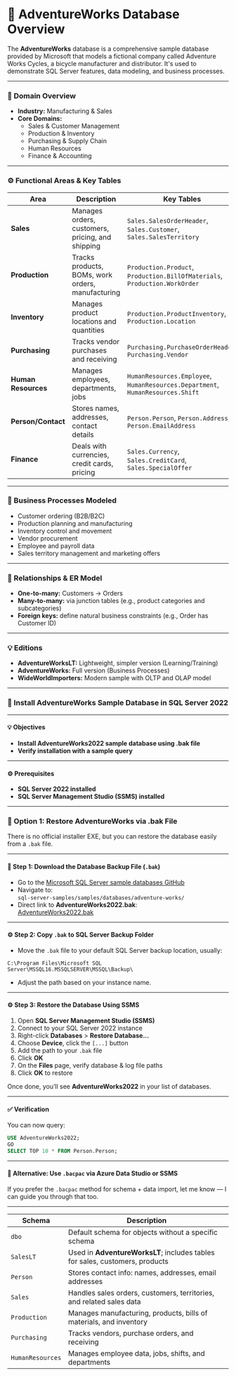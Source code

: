 # :rocket: AdventureWorks Database Overview

The **AdventureWorks** database is a comprehensive sample database provided by Microsoft that models a fictional company called Adventure Works Cycles, a bicycle manufacturer and distributor. It's used to demonstrate SQL Server features, data modeling, and business processes.

---

### :dart: Domain Overview

- **Industry:** Manufacturing & Sales
- **Core Domains:**
  - Sales & Customer Management
  - Production & Inventory
  - Purchasing & Supply Chain
  - Human Resources
  - Finance & Accounting

---

### :gear: Functional Areas & Key Tables

| Area                | Description                                         | Key Tables                                                                 |
|---------------------|-----------------------------------------------------|----------------------------------------------------------------------------|
| **Sales**           | Manages orders, customers, pricing, and shipping    | `Sales.SalesOrderHeader`, `Sales.Customer`, `Sales.SalesTerritory`         |
| **Production**      | Tracks products, BOMs, work orders, manufacturing   | `Production.Product`, `Production.BillOfMaterials`, `Production.WorkOrder` |
| **Inventory**       | Manages product locations and quantities            | `Production.ProductInventory`, `Production.Location`                       |
| **Purchasing**      | Tracks vendor purchases and receiving               | `Purchasing.PurchaseOrderHeader`, `Purchasing.Vendor`                      |
| **Human Resources** | Manages employees, departments, jobs                | `HumanResources.Employee`, `HumanResources.Department`, `HumanResources.Shift` |
| **Person/Contact**  | Stores names, addresses, contact details            | `Person.Person`, `Person.Address`, `Person.EmailAddress`                   |
| **Finance**         | Deals with currencies, credit cards, pricing        | `Sales.Currency`, `Sales.CreditCard`, `Sales.SpecialOffer`                 |

---

### :brain: Business Processes Modeled

- Customer ordering (B2B/B2C)
- Production planning and manufacturing
- Inventory control and movement
- Vendor procurement
- Employee and payroll data
- Sales territory management and marketing offers

---

### :triangular_ruler: Relationships & ER Model

- **One-to-many:** Customers → Orders
- **Many-to-many:** via junction tables (e.g., product categories and subcategories)
- **Foreign keys:** define natural business constraints (e.g., Order has Customer ID)

---

### :bulb: Editions

- **AdventureWorksLT:** Lightweight, simpler version (Learning/Training)
- **AdventureWorks:** Full version (Business Processes)
- **WideWorldImporters:** Modern sample with OLTP and OLAP model

---

### :rocket: Install AdventureWorks Sample Database in SQL Server 2022

---

#### :bulb: Objectives

- **Install AdventureWorks2022 sample database using .bak file**
- **Verify installation with a sample query**

---

#### :gear: Prerequisites

- **SQL Server 2022 installed**
- **SQL Server Management Studio (SSMS) installed**

---

### :dart: Option 1: Restore AdventureWorks via .bak File

There is no official installer EXE, but you can restore the database easily from a `.bak` file.

---

#### :triangular_ruler: Step 1: Download the Database Backup File (`.bak`)

- Go to the [Microsoft SQL Server sample databases GitHub](https://github.com/Microsoft/sql-server-samples)
- Navigate to:  
  `sql-server-samples/samples/databases/adventure-works/`
- Direct link to **AdventureWorks2022.bak**:  
  [AdventureWorks2022.bak](https://github.com/Microsoft/sql-server-samples/releases/tag/adventureworks)

---

#### :gear: Step 2: Copy `.bak` to SQL Server Backup Folder

- Move the `.bak` file to your default SQL Server backup location, usually:

```plaintext
C:\Program Files\Microsoft SQL Server\MSSQL16.MSSQLSERVER\MSSQL\Backup\
```
- Adjust the path based on your instance name.

---

#### :gear: Step 3: Restore the Database Using SSMS

1. Open **SQL Server Management Studio (SSMS)**
2. Connect to your SQL Server 2022 instance
3. Right-click **Databases** > **Restore Database...**
4. Choose **Device**, click the `[...]` button
5. Add the path to your `.bak` file
6. Click **OK**
7. On the **Files** page, verify database & log file paths
8. Click **OK** to restore

Once done, you’ll see **AdventureWorks2022** in your list of databases.

---

#### :white_check_mark: Verification

You can now query:

```sql
USE AdventureWorks2022;
GO
SELECT TOP 10 * FROM Person.Person;
```

---

#### :test_tube: Alternative: Use `.bacpac` via Azure Data Studio or SSMS

If you prefer the `.bacpac` method for schema + data import, let me know — I can guide you through that too.

---

| **Schema**       | **Description**                                                              |
| ---------------- | ---------------------------------------------------------------------------- |
| `dbo`            | Default schema for objects without a specific schema                         |
| `SalesLT`        | Used in **AdventureWorksLT**; includes tables for sales, customers, products |
| `Person`         | Stores contact info: names, addresses, email addresses                       |
| `Sales`          | Handles sales orders, customers, territories, and related sales data         |
| `Production`     | Manages manufacturing, products, bills of materials, and inventory           |
| `Purchasing`     | Tracks vendors, purchase orders, and receiving                               |
| `HumanResources` | Manages employee data, jobs, shifts, and departments                         |
